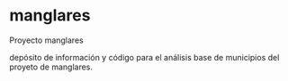 # manglares
Proyecto manglares

depósito de información y código para el análisis base de municipios del proyeto de manglares.
